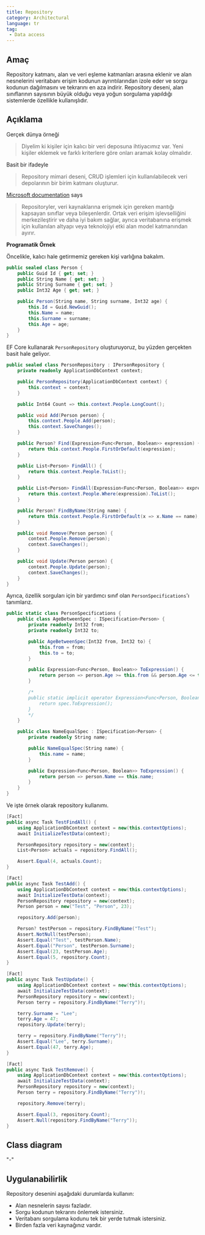 ```yaml
---
title: Repository
category: Architectural
language: tr
tag:
 - Data access
---
```


## Amaç

Repository katmanı, alan ve veri eşleme katmanları arasına eklenir ve alan nesnelerini veritabanı 
erişim kodunun ayrıntılarından izole eder ve sorgu kodunun dağılmasını ve tekrarını en aza indirir. 
Repository deseni, alan sınıflarının sayısının büyük olduğu veya yoğun sorgulama yapıldığı sistemlerde 
özellikle kullanışlıdır.

## Açıklama

Gerçek dünya örneği

> Diyelim ki kişiler için kalıcı bir veri deposuna ihtiyacımız var. Yeni kişiler eklemek ve farklı 
> kriterlere göre onları aramak kolay olmalıdır.

Basit bir ifadeyle

> Repository mimari deseni, CRUD işlemleri için kullanılabilecek veri depolarının bir birim katmanı 
> oluşturur.

[Microsoft documentation](https://docs.microsoft.com/en-us/dotnet/architecture/microservices/microservice-ddd-cqrs-patterns/infrastructure-persistence-layer-design) says

> Repositoryler, veri kaynaklarına erişmek için gereken mantığı kapsayan sınıflar veya bileşenlerdir. 
> Ortak veri erişim işlevselliğini merkezileştirir ve daha iyi bakım sağlar, ayrıca veritabanına erişmek 
> için kullanılan altyapı veya teknolojiyi etki alan model katmanından ayırır.

**Programatik Örnek**

Öncelikle, kalıcı hale getirmemiz gereken kişi varlığına bakalım.

```csharp
public sealed class Person {
    public Guid Id { get; set; }
    public String Name { get; set; }
    public String Surname { get; set; }
    public Int32 Age { get; set; }

    public Person(String name, String surname, Int32 age) {
        this.Id = Guid.NewGuid();
        this.Name = name;
        this.Surname = surname;
        this.Age = age;
    }
}
```

EF Core kullanarak `PersonRepository` oluşturuyoruz, bu yüzden gerçekten basit hale geliyor.

```csharp
public sealed class PersonRepository : IPersonRepository {
    private readonly ApplicationDbContext context;

    public PersonRepository(ApplicationDbContext context) {
        this.context = context;
    }

    public Int64 Count => this.context.People.LongCount();

    public void Add(Person person) {
        this.context.People.Add(person);
        this.context.SaveChanges();
    }

    public Person? Find(Expression<Func<Person, Boolean>> expression) {
        return this.context.People.FirstOrDefault(expression);
    }

    public List<Person> FindAll() {
        return this.context.People.ToList();
    }

    public List<Person> FindAll(Expression<Func<Person, Boolean>> expression) {
        return this.context.People.Where(expression).ToList();
    }

    public Person? FindByName(String name) {
        return this.context.People.FirstOrDefault(x => x.Name == name);
    }

    public void Remove(Person person) {
        context.People.Remove(person);
        context.SaveChanges();
    }

    public void Update(Person person) {
        context.People.Update(person);
        context.SaveChanges();
    }
}
```

Ayrıca, özellik sorguları için bir yardımcı sınıf olan `PersonSpecifications`'ı tanımlarız.

```csharp
public static class PersonSpecifications {
    public class AgeBetweenSpec : ISpecification<Person> {
        private readonly Int32 from;
        private readonly Int32 to;

        public AgeBetweenSpec(Int32 from, Int32 to) {
            this.from = from;
            this.to = to;
        }

        public Expression<Func<Person, Boolean>> ToExpression() {
            return person => person.Age >= this.from && person.Age <= this.to;
        }

        /*
        public static implicit operator Expression<Func<Person, Boolean>>(AgeBetweenSpec spec) {
            return spec.ToExpression();
        }
        */
    }

    public class NameEqualSpec : ISpecification<Person> {
        private readonly String name;

        public NameEqualSpec(String name) {
            this.name = name;
        }

        public Expression<Func<Person, Boolean>> ToExpression() {
            return person => person.Name == this.name;
        }
    }
}
```

Ve işte örnek olarak repository kullanımı.

```csharp
[Fact]
public async Task TestFindAll() {
    using ApplicationDbContext context = new(this.contextOptions);
    await InitializeTestData(context);

    PersonRepository repository = new(context);
    List<Person> actuals = repository.FindAll();

    Assert.Equal(4, actuals.Count);
}

[Fact]
public async Task TestAdd() {
    using ApplicationDbContext context = new(this.contextOptions);
    await InitializeTestData(context);
    PersonRepository repository = new(context);
    Person person = new("Test", "Person", 23);

    repository.Add(person);

    Person? testPerson = repository.FindByName("Test");
    Assert.NotNull(testPerson);
    Assert.Equal("Test", testPerson.Name);
    Assert.Equal("Person", testPerson.Surname);
    Assert.Equal(23, testPerson.Age);
    Assert.Equal(5, repository.Count);
}

[Fact]
public async Task TestUpdate() {
    using ApplicationDbContext context = new(this.contextOptions);
    await InitializeTestData(context);
    PersonRepository repository = new(context);
    Person terry = repository.FindByName("Terry")!;

    terry.Surname = "Lee";
    terry.Age = 47;
    repository.Update(terry);

    terry = repository.FindByName("Terry")!;
    Assert.Equal("Lee", terry.Surname);
    Assert.Equal(47, terry.Age);
}

[Fact]
public async Task TestRemove() {
    using ApplicationDbContext context = new(this.contextOptions);
    await InitializeTestData(context);
    PersonRepository repository = new(context);
    Person terry = repository.FindByName("Terry")!;

    repository.Remove(terry);

    Assert.Equal(3, repository.Count);
    Assert.Null(repository.FindByName("Terry"));
}
```

## Class diagram

"-"

## Uygulanabilirlik

Repository desenini aşağıdaki durumlarda kullanın:

* Alan nesnelerin sayısı fazladır.
* Sorgu kodunun tekrarını önlemek istersiniz.
* Veritabanı sorgulama kodunu tek bir yerde tutmak istersiniz.
* Birden fazla veri kaynağınız vardır.